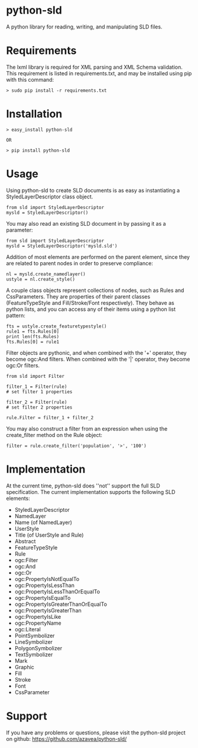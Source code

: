 python-sld
==========

A python library for reading, writing, and manipulating SLD files.

Requirements
============

The lxml library is required for XML parsing and XML Schema validation. This 
requirement is listed in requirements.txt, and may be installed using pip with
this command:

    > sudo pip install -r requirements.txt

Installation
============

    > easy_install python-sld

    OR

    > pip install python-sld

Usage
=====

Using python-sld to create SLD documents is as easy as instantiating a 
StyledLayerDescriptor class object.

    from sld import StyledLayerDescriptor
    mysld = StyledLayerDescriptor()

You may also read an existing SLD document in by passing it as a parameter:

    from sld import StyledLayerDescriptor
    mysld = StyledLayerDescriptor('mysld.sld')

Addition of most elements are performed on the parent element, since they are
related to parent nodes in order to preserve compliance:

    nl = mysld.create_namedlayer()
    ustyle = nl.create_style()

A couple class objects represent collections of nodes, such as Rules and 
CssParameters. They are properties of their parent classes (FeatureTypeStyle
and Fill/Stroke/Font respectively). They behave as python lists, and you
can access any of their items using a python list pattern:

    fts = ustyle.create_featuretypestyle()
    rule1 = fts.Rules[0]
    print len(fts.Rules)
    fts.Rules[0] = rule1

Filter objects are pythonic, and when combined with the '+' operator, they
become ogc:And filters.  When combined with the '|' operator, they become
ogc:Or filters.

    from sld import Filter

    filter_1 = Filter(rule)
    # set filter 1 properties

    filter_2 = Filter(rule)
    # set filter 2 properties

    rule.Filter = filter_1 + filter_2

You may also construct a filter from an expression when using the create_filter
method on the Rule object:

    filter = rule.create_filter('population', '>', '100')


Implementation
==============

At the current time, python-sld does ''not'' support the full SLD 
specification. The current implementation supports the following SLD elements:

  - StyledLayerDescriptor
  - NamedLayer
  - Name (of NamedLayer)
  - UserStyle
  - Title (of UserStyle and Rule)
  - Abstract
  - FeatureTypeStyle
  - Rule
  - ogc:Filter
  - ogc:And
  - ogc:Or
  - ogc:PropertyIsNotEqualTo
  - ogc:PropertyIsLessThan
  - ogc:PropertyIsLessThanOrEqualTo
  - ogc:PropertyIsEqualTo
  - ogc:PropertyIsGreaterThanOrEqualTo
  - ogc:PropertyIsGreaterThan
  - ogc:PropertyIsLike
  - ogc:PropertyName
  - ogc:Literal
  - PointSymbolizer
  - LineSymbolizer
  - PolygonSymbolizer
  - TextSymbolizer
  - Mark
  - Graphic
  - Fill
  - Stroke
  - Font
  - CssParameter

Support
=======

If you have any problems or questions, please visit the python-sld project on
github: https://github.com/azavea/python-sld/

